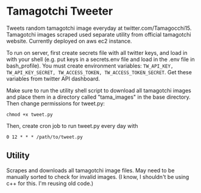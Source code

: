 # Tamagotchi Tweeter

Tweets random tamagotchi image everyday at twitter.com/Tamagocchi15. Tamagotchi images scraped used separate utility from official tamagotchi website. Currently deployed on aws ec2 instance.

To run on server, first create secrets file with all twitter keys, and load in with your shell (e.g. put keys in a secrets.env file and load in the .env file in bash\_profile). You must create environment variables: ```TW_API_KEY, TW_API_KEY_SECRET, TW_ACCESS_TOKEN, TW_ACCESS_TOKEN_SECRET```. Get these variables from twitter API dashboard.

Make sure to run the utility shell script to download all tamagotchi images and place them in a directory called "tama\_images" in the base directory. Then change permissions for tweet.py:
```
chmod +x tweet.py
```

Then, create cron job to run tweet.py every day with
```
0 12 * * * /path/to/tweet.py
```

## Utility
Scrapes and downloads all tamagotchi image files. May need to be manually sorted to check for invalid images. (I know, I shouldn't be using c++ for this. I'm reusing old code.) 
